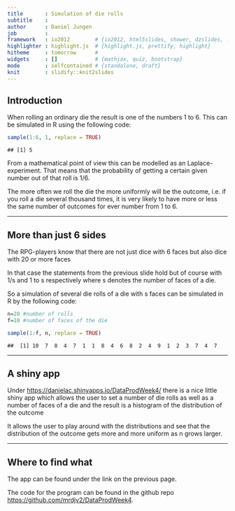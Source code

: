 ```yaml
---
title       : Simulation of die rolls
subtitle    : 
author      : Daniel Jungen
job         : 
framework   : io2012        # {io2012, html5slides, shower, dzslides, ...}
highlighter : highlight.js  # {highlight.js, prettify, highlight}
hitheme     : tomorrow      # 
widgets     : []            # {mathjax, quiz, bootstrap}
mode        : selfcontained # {standalone, draft}
knit        : slidify::knit2slides
---
```


## Introduction

When rolling an ordinary die the result is one of the numbers 1 to 6. This can be simulated in R using the following code:


```r
sample(1:6, 1, replace = TRUE)
```

```
## [1] 5
```

From a mathematical point of view this can be modelled as an Laplace-experiment. That means that the probability of getting a certain given number out of that roll is 1/6.

The more often we roll the die the more uniformly will be the outcome, i.e. if you roll a die several thousand times, it is very likely to have more or less the same number of outcomes for ever number from 1 to 6.

---


## More than just 6 sides

The RPG-players know that there are not just dice with 6 faces but also dice with 20 or more faces

In that case the statements from the previous slide hold but of course with 1/s and 1 to s respectively where s denotes the number of faces of a die.

So a simulation of several die rolls of a die with s faces can be simulated in R by the following code:



```r
n=20 #number of rolls
f=10 #number of faces of the die

sample(1:f, n, replace = TRUE)
```

```
##  [1] 10  7  8  4  7  1  1  8  4  6  8  2  4  9  1  2  3  7  4  7
```


---

## A shiny app

Under https://danielac.shinyapps.io/DataProdWeek4/ there is a nice little shiny app which allows the user to set a number of die rolls as well as a number of faces of a die and the result is a histogram of the distribution of the outcome

It allows the user to play around with the distributions and see that the distribution of the outcome gets more and more uniform as n grows larger.

---

## Where to find what

The app can be found under the link on the previous page.

The code for the program can be found in the github repo https://github.com/mrdjv2/DataProdWeek4.




